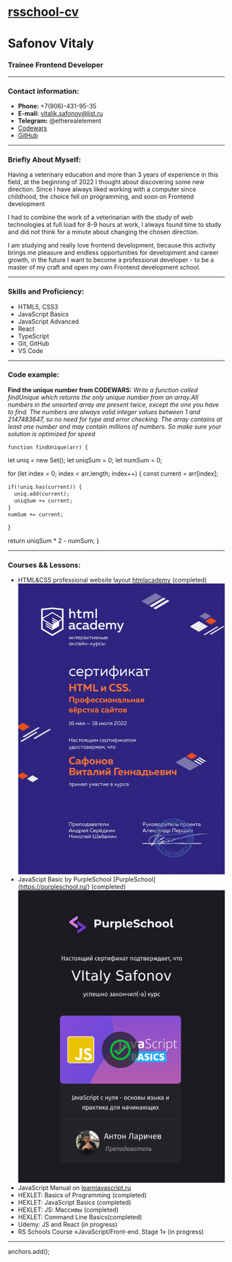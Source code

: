 
[rsschool-cv](https://github.com/etherealelement)
===========================================================

Safonov Vitaly
===============
### Trainee Frontend Developer

* * *

### Contact information:

*   **Phone:** +7(906)-431-95-35 
*   **E-mail:** vitalik.safonov@list.ru
*   **Telegram:** @etherealelement 
*   [Codewars](https://www.codewars.com/users/ethereal%20element)  
*   [GitHub](https://github.com/etherealelement)

* * *

### Briefly About Myself:

Having a veterinary education and more than 3 years of experience in this field, at the beginning of 2022 I thought about discovering some new direction. Since I have always liked working with a computer since childhood, the choice fell on programming, and soon on Frontend development

I had to combine the work of a veterinarian with the study of web technologies at full load for 8-9 hours at work, I always found time to study and did not think for a minute about changing the chosen direction.

I am studying and really love frontend development, because this activity brings me pleasure and endless opportunities for development and career growth, in the future I want to become a professional developer - to be a master of my craft and open my own Frontend development school.
* * *

### Skills and Proficiency:

*   HTML5, CSS3
*   JavaScript Basics 
*   JavaScript Advanced
*   React
*   TypeScript
*   Git, GitHub
*   VS Code


* * *

### Code example:

**Find the unique number from CODEWARS:** _Write a function called findUnique which returns the only unique number from an array.All numbers in the unsorted array are present twice, except the one you have to find. The numbers are always valid integer values between 1 and 2147483647, so no need for type and error checking. The array contains at least one number and may contain millions of numbers. So make sure your solution is optimized for speed_

    function findUnique(arr) {
  let uniq = new Set();
  let uniqSum = 0;
  let numSum = 0;


  for (let index = 0; index < arr.length; index++) {
    const current = arr[index];

    if(!uniq.has(current)) {
      uniq.add(current);
      uniqSum += current;
    }
    numSum += current;
  }

  return uniqSum * 2 - numSum;
}
    

* * *

### Courses && Lessons:

*   HTML&CSS professional website layout [htmlacademy](https://htmlacademy.ru/study) (completed)  
    ![Certificate](/images/2045485_page-0001.jpg)  
*   JavaScipt Basic by PurpleSchool [PurpleSchool] (https://purpleschool.ru/) (completed)
    ![Certificate](/images/VItaly_Safonov_9.png)
*   JavaScript Manual on [learnjavascript.ru](https://learn.javascript.ru/) 
*   HEXLET: Basics of Programming (completed)
*   HEXLET: JavaScript Basics (completed)
*   HEXLET: JS: Массивы (completed)
*   HEXLET: Command Line Basics(completed)
*   Udemy: JS and React (in progress)
*   RS Schools Course «JavaScript/Front-end. Stage 1» (in progress)

* * *
anchors.add();